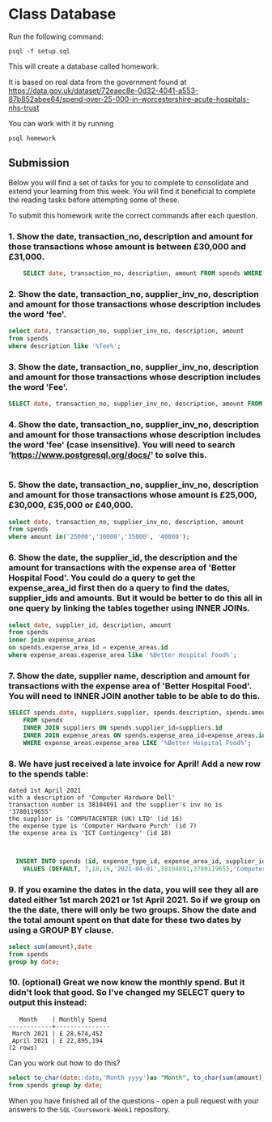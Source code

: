 # Class Database
Run the following command:
```
psql -f setup.sql
```
This will create a database called homework.

It is based on real data from the government found at
https://data.gov.uk/dataset/72eaec8e-0d32-4041-a553-87b852abee64/spend-over-25-000-in-worcestershire-acute-hospitals-nhs-trust

You can work with it by running
```
psql homework
```
## Submission

Below you will find a set of tasks for you to complete to consolidate and extend your learning from this week. You will find it beneficial to complete the reading tasks before attempting some of these.

To submit this homework write the correct commands after each question.

### 1. Show the date, transaction_no, description and amount for those transactions whose amount is between £30,000 and £31,000.
```sql
    SELECT date, transaction_no, description, amount FROM spends WHERE amount BETWEEN 30000 AND 31000;
```
### 2. Show the date, transaction_no, supplier_inv_no, description and amount for those transactions whose description includes the word 'fee'.
```sql
select date, transaction_no, supplier_inv_no, description, amount
from spends
where description like '%fee%';
```
### 3. Show the date, transaction_no, supplier_inv_no, description and amount for those transactions whose description includes the word 'Fee'.
```sql
SELECT date, transaction_no, supplier_inv_no, description, amount FROM spends WHERE description LIKE '%Fee%';
```
### 4. Show the date, transaction_no, supplier_inv_no, description and amount for those transactions whose description includes the word 'fee' (case insensitive). You will need to search 'https://www.postgresql.org/docs/' to solve this.
```sql

```
### 5. Show the date, transaction_no, supplier_inv_no, description and amount for those transactions whose amount is £25,000, £30,000, £35,000 or £40,000.
```sql
select date, transaction_no, supplier_inv_no, description, amount
from spends
where amount in('25000','30000','35000', '40000');

```
### 6. Show the date, the supplier_id, the description and the amount for transactions with the expense area of 'Better Hospital Food'. You could do a query to get the expense_area_id first then do a query to find the dates, supplier_ids and amounts. But it would be better to do this all in one query by linking the tables together using INNER JOINs.
```sql
select date, supplier_id, description, amount
from spends
inner join expense_areas  
on spends.expense_area_id = expense_areas.id
where expense_areas.expense_area like '%Better Hospital Food%';
```
### 7. Show the date, supplier name, description and amount for transactions with the expense area of 'Better Hospital Food'. You will need to INNER JOIN another table to be able to do this.
```sql
SELECT spends.date, suppliers.supplier, spends.description, spends.amount, expense_areas.expense_area
    FROM spends
    INNER JOIN suppliers ON spends.supplier_id=suppliers.id
    INNER JOIN expense_areas ON spends.expense_area_id=expense_areas.id
    WHERE expense_areas.expense_area LIKE '%Better Hospital Food%';
```
### 8. We have just received a late invoice for April! Add a new row to the spends table:
    dated 1st April 2021
    with a description of 'Computer Hardware Dell'
    transaction number is 38104091 and the supplier's inv no is '3780119655'
    the supplier is 'COMPUTACENTER (UK) LTD' (id 16)
    the expense type is 'Computer Hardware Purch' (id 7)
    the expense area is 'ICT Contingency' (id 18)
```sql


  INSERT INTO spends (id, expense_type_id, expense_area_id, supplier_id, date, transaction_no, supplier_inv_no, description, amount) 
    VALUES (DEFAULT, 7,18,16,'2021-04-01',38104091,3780119655,'Computer Hardware Dell', 0);
```
### 9. If you examine the dates in the data, you will see they all are dated either 1st march 2021 or 1st April 2021. So if we group on the the date, there will only be two groups. Show the date and the total amount spent on that date for these two dates by using a GROUP BY clause.
```sql
select sum(amount),date
from spends 
group by date;
```
### 10. (optional) Great we now know the monthly spend. But it didn't look that good. So I've changed my SELECT query to output this instead:
```
   Month    | Monthly Spend 
------------+---------------
 March 2021 | £ 28,674,452
 April 2021 | £ 22,895,194
(2 rows)
```
Can you work out how to do this?

```sql
select to_char(date::date,'Month yyyy')as "Month", to_char(sum(amount),'£ 00,000,000')as "Monthly Spend"
from spends group by date;
```

When you have finished all of the questions - open a pull request with your answers to the `SQL-Coursework-Week1` repository.
